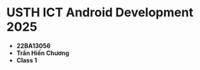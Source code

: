 USTH ICT Android Development 2025
========================================

* **22BA13056**
* **Trần Hiến Chương**
* **Class 1**
